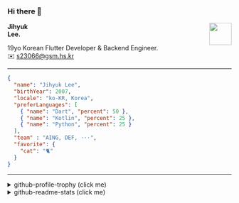 ### Hi there 👋
<img src="https://github.githubassets.com/images/mona-loading-default.gif" width="50px" align="right">
</a>

**Jihyuk\
Lee.**

19yo Korean Flutter Developer & Backend Engineer.\
✉️ <s23066@gsm.hs.kr>

---

```json
{
  "name": "Jihyuk Lee",
  "birthYear": 2007,
  "locale": "ko-KR, Korea",
  "preferLanguages": [
    { "name": "Dart", "percent": 50 },
    { "name": "Kotlin", "percent": 25 },
    { "name": "Python", "percent": 25 }
  ],
  "team" : "AING, DEF, ···",
  "favorite": {
    "cat": "🐈"
  }
}
```
---
<details>
  <summary>github-profile-trophy (click me)</summary>
  
![](https://github-profile-trophy.vercel.app/?username=withJihyuk&row=1&column=8&theme=nord)
  
</details>
<details>
  <summary>github-readme-stats (click me)</summary>
  
<!--START_SECTION:waka-->
![Code Time](http://img.shields.io/badge/Code%20Time-932%20hrs%2056%20mins-blue)

![Lines of code](https://img.shields.io/badge/%EC%A0%80%EB%8A%94%20%EC%97%AC%ED%83%9C%EA%B9%8C%EC%A7%80%20-712.8%20thousand%20%EC%A4%84%EC%9D%98%20%EC%BD%94%EB%93%9C%EB%A5%BC%20%EC%9E%91%EC%84%B1%ED%96%88%EC%96%B4%EC%9A%94.-blue)

**저는 아침형 인간이에요. 🐤** 

```text
🌞 아침                     861 commits         █████░░░░░░░░░░░░░░░░░░░░   21.22 % 
🌆 낮　                     1407 commits        █████████░░░░░░░░░░░░░░░░   34.67 % 
🌃 저녁                     1427 commits        █████████░░░░░░░░░░░░░░░░   35.17 % 
🌙 밤　                     363 commits         ██░░░░░░░░░░░░░░░░░░░░░░░   08.95 % 
```


📊 **저는 이번주를 이렇게 시간을 보냈어요.** 

```text
🕑︎ Timezone: Asia/Seoul

💬 프로그래밍 언어들: 
XML                      4 hrs 5 mins        ████████░░░░░░░░░░░░░░░░░   32.03 % 
Java                     2 hrs 46 mins       █████░░░░░░░░░░░░░░░░░░░░   21.70 % 
Kotlin                   2 hrs 44 mins       █████░░░░░░░░░░░░░░░░░░░░   21.50 % 
YAML                     1 hr 37 mins        ███░░░░░░░░░░░░░░░░░░░░░░   12.78 % 
Dart                     19 mins             █░░░░░░░░░░░░░░░░░░░░░░░░   02.50 % 

🔥 에디터들: 
IntelliJ IDEA            10 hrs 52 mins      █████████████████████░░░░   85.23 % 
VS Code                  1 hr 53 mins        ████░░░░░░░░░░░░░░░░░░░░░   14.77 % 

💻 운영 체제들: 
Mac                      12 hrs 46 mins      █████████████████████████   100.00 % 
```


 Last Updated on 15/07/2025 18:57:21 UTC
<!--END_SECTION:waka-->

</details>

</div>

